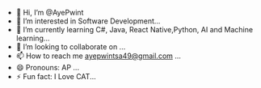 - 👋 Hi, I’m @AyePwint
- 👀 I’m interested in Software Development...
- 🌱 I’m currently learning C#, Java, React Native,Python, AI and Machine learning...
- 💞️ I’m looking to collaborate on ...
- 📫 How to reach me ayepwintsa49@gmail.com ...
- 😄 Pronouns: AP ...
- ⚡ Fun fact: I Love CAT...

<!---
AyePwint49/AyePwint49 is a ✨ special ✨ repository because its `README.md` (this file) appears on your GitHub profile.
You can click the Preview link to take a look at your changes.
--->
